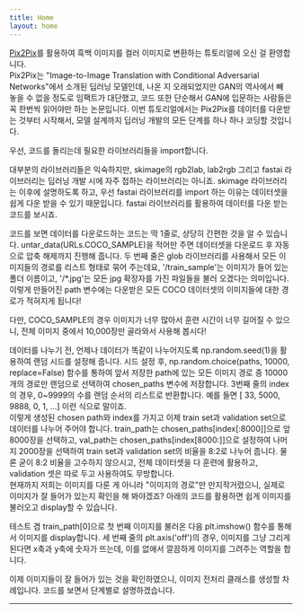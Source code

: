 ```yaml
---
title: Home
layout: home
---
```


[Pix2Pix]를 활용하여 흑백 이미지를 컬러 이미지로 변환하는 튜토리얼에 오신 걸 환영합니다.  
Pix2Pix는 "Image-to-Image Translation with Conditional Adversarial Networks"에서 소개된 딥러닝 모델인데, 나온 지 오래되었지만 GAN의 역사에서 빼 놓을 수 없을 정도로 임팩트가 대단했고, 코드 또한 단순해서 GAN에 입문하는 사람들은 꼭 한번씩 읽어야만 하는 논문입니다. 이번 튜토리얼에서는 Pix2Pix를 데이터를 다운받는 것부터 시작해서, 모델 설계까지 딥러닝 개발의 모든 단계를 하나 하나 코딩할 것입니다.  

우선, 코드를 돌리는데 필요한 라이브러리들을 import합니다.
<script src="https://gist.github.com/youngjaeoh/89b7c8b7914a92e063f6da60779398a9.js"></script>

대부분의 라이브러리들은 익숙하지만, skimage의 rgb2lab, lab2rgb 그리고 fastai 라이브러리는 딥러닝 개발 시에 자주 접하는 라이브러리는 아니죠. skimage 라이브러리는 이후에 설명하도록 하고, 우선 fastai 라이브러리를 import 하는 이유는 데이터셋을 쉽게 다운 받을 수 있기 때문입니다. fastai 라이브러리를 활용하여 데이터를 다운 받는 코드를 보시죠.
<script src="https://gist.github.com/youngjaeoh/00675769dc3a561e1ae434dea03d9b69.js"></script>
코드를 보면 데이터를 다운로드하는 코드는 딱 1줄로, 상당히 간편한 것을 알 수 있습니다. untar_data(URLs.COCO_SAMPLE)을 적어만 주면 데이터셋을 다운로드 후 자동으로 압축 해제까지 진행해 줍니다. 두 번째 줄은 glob 라이브러리를 사용해서 모든 이미지들의 경로를 리스트 형태로 묶어 주는데요, '/train_sample'는 이미지가 들어 있는 폴더 이름이고,  '/*.jpg'는 모든 jpg 확장자를 가진 파일들을 불러 오겠다는 의미입니다.  
이렇게 만들어진 path 변수에는 다운받은 모든 COCO 데이터셋의 이미지들에 대한 경로가 적혀지게 됩니다!  

다만, COCO_SAMPLE의 경우 이미지가 너무 많아서 훈련 시간이 너무 길어질 수 있으니, 전체 이미지 중에서 10,000장만 골라와서 사용해 봅시다!
<script src="https://gist.github.com/youngjaeoh/5aafa054158b22ba218a241c483485e2.js"></script>
데이터를 나누기 전, 언제나 데이터가 똑같이 나누어지도록 np.random.seed(1)을 활용하여 랜덤 시드를 설정해 줍니다. 시드 설정 후, np.random.choice(paths, 10000, replace=False) 함수를 통하여 앞서 저장한 path에 있는 모든 이미지 경로 중 10000개의 경로만 랜덤으로 선택하여 chosen_paths 변수에 저장합니다. 3번째 줄의 index의 경우, 0~9999의 수를 랜덤 순서의 리스트로 반환합니다. 예를 들면 [ 33, 5000, 9888, 0, 1, ...] 이런 식으로 말이죠.  
이렇게 생성된 chosen path와 index를 가지고 이제 train set과 validation set으로 데이터를 나누어 주어야 합니다. train_path는 chosen_paths[index[:8000]]으로 앞 8000장을 선택하고, val_path는 chosen_paths[index[8000:]]으로 설정하여 나머지 2000장을 선택하여 train set과 validation set의 비율을 8:2로 나누어 줍니다. 물론 굳이 8:2 비율을 고수하지 않으시고, 전체 데이터셋을 다 훈련에 활용하고, validation 셋은 따로 두고 사용하여도 무방합니다.  
현재까지 저희는 이미지를 다룬 게 아니라 "이미지의 경로"만 만지작거렸으니, 실제로 이미지가 잘 들어가 있는지 확인을 해 봐야겠죠? 아래의 코드를 활용하면 쉽게 이미지를 불러오고 display할 수 있습니다.
<script src="https://gist.github.com/youngjaeoh/78833412a664deff6ba250ccf67a3014.js"></script>
테스트 겸 train_path[0]으로 첫 번째 이미지를 불러온 다음 plt.imshow() 함수를 통해서 이미지를 display합니다. 세 번째 줄의 plt.axis('off')의 경우, 이미지를 그냥 그리게 된다면 x축과 y축에 숫자가 뜨는데, 이를 없애서 깔끔하게 이미지를 그려주는 역할을 합니다.  

이제 이미지들이 잘 들어가 있는 것을 확인하였으니, 이미지 전처리 클래스를 생성할 차례입니다. 코드를 보면서 단계별로 설명하겠습니다.
<script src="https://gist.github.com/youngjaeoh/b6135372152dfffa6d48f37f59123dff.js"></script>



----
[Pix2Pix]: https://arxiv.org/pdf/1611.07004.pdf
